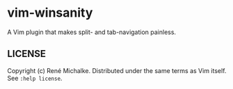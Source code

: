 # vim-winsanity

A Vim plugin that makes split- and tab-navigation painless.

## LICENSE

Copyright (c) René Michalke. Distributed under the same terms as Vim itself. See `:help license`.
